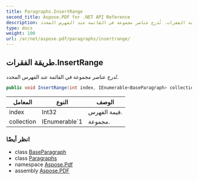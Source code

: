 ```yaml
---
title: Paragraphs.InsertRange
second_title: Aspose.PDF for .NET API Reference
description: طريقة الفقرات. تُدرج عناصر مجموعة في القائمة عند الفهرس المحدد
type: docs
weight: 100
url: /ar/net/aspose.pdf/paragraphs/insertrange/
---
```

## طريقة الفقرات.InsertRange

تُدرج عناصر مجموعة في القائمة عند الفهرس المحدد.

```csharp
public void InsertRange(int index, IEnumerable<BaseParagraph> collection)
```

| المعامل | النوع | الوصف |
| --- | --- | --- |
| index | Int32 | قيمة الفهرس. |
| collection | IEnumerable`1 | مجموعة. |

### انظر أيضًا

* class [BaseParagraph](../../baseparagraph/)
* class [Paragraphs](../)
* namespace [Aspose.Pdf](../../../aspose.pdf/)
* assembly [Aspose.PDF](../../../)